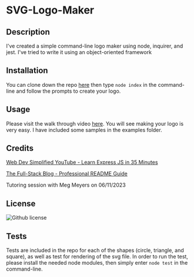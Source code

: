 # SVG-Logo-Maker

## Description

I've created a simple command-line logo maker using node, inquirer, and jest. I've tried to write it using an object-oriented framework

## Installation

You can clone down the repo [here](https://github.com/aimeedarling/SVG-Logo-Maker) then type `node index` in the command-line and follow the prompts to create your logo.

## Usage

Please visit the walk through video [here](https://drive.google.com/file/d/1_q-SODgCacndWGw6ddplJ9fimAuyr9V2/view).
You will see making your logo is very easy. I have included some samples in the examples folder. 

## Credits

[Web Dev Simplified YouTube - Learn Express JS in 35 Minutes](https://www.youtube.com/watch?v=SccSCuHhOw0&ab_channel=WebDevSimplified)

[The Full-Stack Blog - Professional README Guide](https://coding-boot-camp.github.io/full-stack/github/professional-readme-guide)

Tutoring session with Meg Meyers on 06/11/2023


## License

![Github license](https://img.shields.io/badge/license-MIT-pink.svg)

## Tests

Tests are included in the repo for each of the shapes (circle, triangle, and square), as well as test for rendering of the svg file. In order to run the test, please install the needed node modules, then simply enter `node test` in the command-line.

